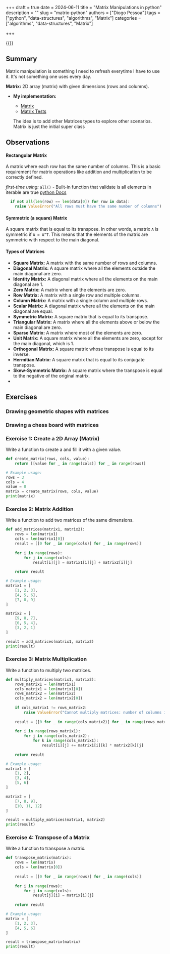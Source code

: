 +++
draft = true
date = 2024-06-11
title = "Matrix Manipulations in python"
description = ""
slug = "matrix-python"
authors = ["Diogo Pessoa"]
tags = ["python", "data-structures", "algorithms", "Matrix"]
categories = ["algorithms", "data-structures", "Matrix"]

+++

{{<toc>}}

## Summary

Matrix manipulation is something I need to refresh everytime I have to use it. It's not
something one uses every day.

**Matrix:** 2D array (matrix) with given dimensions (rows and columns).


- **My implementation:**
    - [Matrix](https://github.com/diogo-pessoa/coding-exercises-for-interviews/blob/main/dataStructures/matrix/Matrix.py)
    - [Matrix Tests](https://github.com/diogo-pessoa/coding-exercises-for-interviews/blob/main/dataStructures/matrix/test_Matrix.py)

    The idea is to add other Matrices types to explore other scenarios. Matrix is just the initial super class 

## Observations

#### Rectangular Matrix

A matrix where each row has the same number of columns. This is a basic requirement for
matrix operations like addition and multiplication to be correctly defined.

_first-time using:_ `all()` - Built-in function that validate is all elements in
iterable are
true [python Docs](https://docs.python.org/3.11/library/functions.html#all)

```python
  if not all(len(row) == len(data[0]) for row in data):
    raise ValueError("All rows must have the same number of columns")
```

#### Symmetric (a square) Matrix

A square matrix that is equal to its transpose. In other words, a matrix `A` is
symmetric
if `A = A^T`. This means that the elements of the matrix are symmetric with respect to
the main diagonal.

#### Types of Matrices

- **Square Matrix:** A matrix with the same number of rows and columns.
- **Diagonal Matrix:** A square matrix where all the elements outside the main diagonal
  are zero.
- **Identity Matrix:** A diagonal matrix where all the elements on the main diagonal are
    1.
- **Zero Matrix:** A matrix where all the elements are zero.
- **Row Matrix:** A matrix with a single row and multiple columns.
- **Column Matrix:** A matrix with a single column and multiple rows.
- **Scalar Matrix:** A diagonal matrix where all the elements on the main diagonal are
  equal.
- **Symmetric Matrix:** A square matrix that is equal to its transpose.
- **Triangular Matrix:** A matrix where all the elements above or below the main
  diagonal are zero.
- **Sparse Matrix:** A matrix where most of the elements are zero.
- **Unit Matrix:** A square matrix where all the elements are zero, except for the main
  diagonal, which is 1.
- **Orthogonal Matrix:** A square matrix whose transpose is equal to its inverse.
- **Hermitian Matrix:** A square matrix that is equal to its conjugate transpose.
- **Skew-Symmetric Matrix:** A square matrix where the transpose is equal to the
  negative of the original matrix.
-

## Exercises

### Drawing geometric shapes with matrices

### Drawing a chess board with matrices

### Exercise 1: Create a 2D Array (Matrix)

Write a function to create a and fill it with a given value.

```python
def create_matrix(rows, cols, value):
    return [[value for _ in range(cols)] for _ in range(rows)]

# Example usage:
rows = 3
cols = 4
value = 0
matrix = create_matrix(rows, cols, value)
print(matrix)
```

### Exercise 2: Matrix Addition

Write a function to add two matrices of the same dimensions.

```python
def add_matrices(matrix1, matrix2):
    rows = len(matrix1)
    cols = len(matrix1[0])
    result = [[0 for _ in range(cols)] for _ in range(rows)]
    
    for i in range(rows):
        for j in range(cols):
            result[i][j] = matrix1[i][j] + matrix2[i][j]
    
    return result

# Example usage:
matrix1 = [
    [1, 2, 3],
    [4, 5, 6],
    [7, 8, 9]
]

matrix2 = [
    [9, 8, 7],
    [6, 5, 4],
    [3, 2, 1]
]

result = add_matrices(matrix1, matrix2)
print(result)
```

### Exercise 3: Matrix Multiplication

Write a function to multiply two matrices.

```python
def multiply_matrices(matrix1, matrix2):
    rows_matrix1 = len(matrix1)
    cols_matrix1 = len(matrix1[0])
    rows_matrix2 = len(matrix2)
    cols_matrix2 = len(matrix2[0])
    
    if cols_matrix1 != rows_matrix2:
        raise ValueError("Cannot multiply matrices: number of columns in the first matrix must equal number of rows in the second matrix.")
    
    result = [[0 for _ in range(cols_matrix2)] for _ in range(rows_matrix1)]
    
    for i in range(rows_matrix1):
        for j in range(cols_matrix2):
            for k in range(cols_matrix1):
                result[i][j] += matrix1[i][k] * matrix2[k][j]
    
    return result

# Example usage:
matrix1 = [
    [1, 2],
    [3, 4],
    [5, 6]
]

matrix2 = [
    [7, 8, 9],
    [10, 11, 12]
]

result = multiply_matrices(matrix1, matrix2)
print(result)
```

### Exercise 4: Transpose of a Matrix

Write a function to transpose a matrix.

```python
def transpose_matrix(matrix):
    rows = len(matrix)
    cols = len(matrix[0])
    
    result = [[0 for _ in range(rows)] for _ in range(cols)]
    
    for i in range(rows):
        for j in range(cols):
            result[j][i] = matrix[i][j]
    
    return result

# Example usage:
matrix = [
    [1, 2, 3],
    [4, 5, 6]
]

result = transpose_matrix(matrix)
print(result)
```

